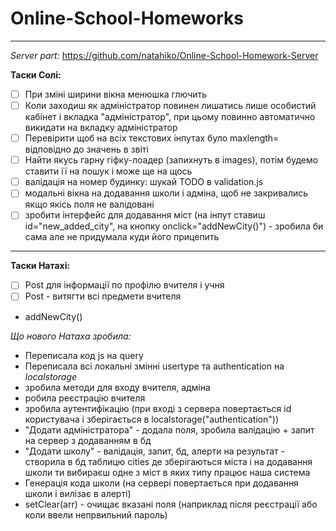 # Online-School-Homeworks
---
*Server part:* https://github.com/natahiko/Online-School-Homework-Server

**Таски Солі:**
- [ ] При зміні ширини вікна менюшка глючить
- [ ] Коли заходиш як адміністратор повинен лишатись лише особистий кабінет і вкладка "адміністратор", при цьому повинно автоматично викидати на вкладку адміністратор
- [ ] Перевірити щоб на всіх текстових інпутах було  maxlength= відповідно до значень в звіті
- [ ] Найти якусь гарну гіфку-лоадер (запихнуть в images), потім будемо ставити її на пошук і може ще на щось
- [ ] валідація на номер будинку: шукай TODO в validation.js
- [ ] модальні вікна на додавання школи і адміна, щоб не закривались якщо якісь поля не валідовані
- [ ] зробити інтерфейс для додавання міст (на інпут ставиш id="new_added_city", на кнопку onclick="addNewCity()") - зробила би сама але не придумала куди його прицепить
---

**Таски Натахі:**
- [ ] Post для інформації по профілю вчителя і учня
- [ ] Post - витягти всі предмети вчителя
- addNewCity()

*Що нового Натаха зробила:*
* Переписала код js на query
* Переписала всі локальні змінні usertype та authentication на *localstorage*
* зробила методи для входу вчителя, адміна
* робила реєстрацію вчителя
* зробила аутентифікацію (при вході з сервера повертається id користувача і зберігається в localstorage("authentication"))
* "Додати адміністратора" - додала поля, зробила валідацію + запит на сервер з додаванням в бд
* "Додати школу" - валідація, запит, бд, алерти на результат - створила в бд таблицю cities де зберігаються міста і на додавання школи ти вибираєш одне з міст в яких типу працює наша система
* Генерація кода школи (на сервері повертається при додавання школи і вилізає в алерті)
* setClear(arr) - очищає вказані поля (наприклад після реєстрації або коли ввели непрвильний пароль) 